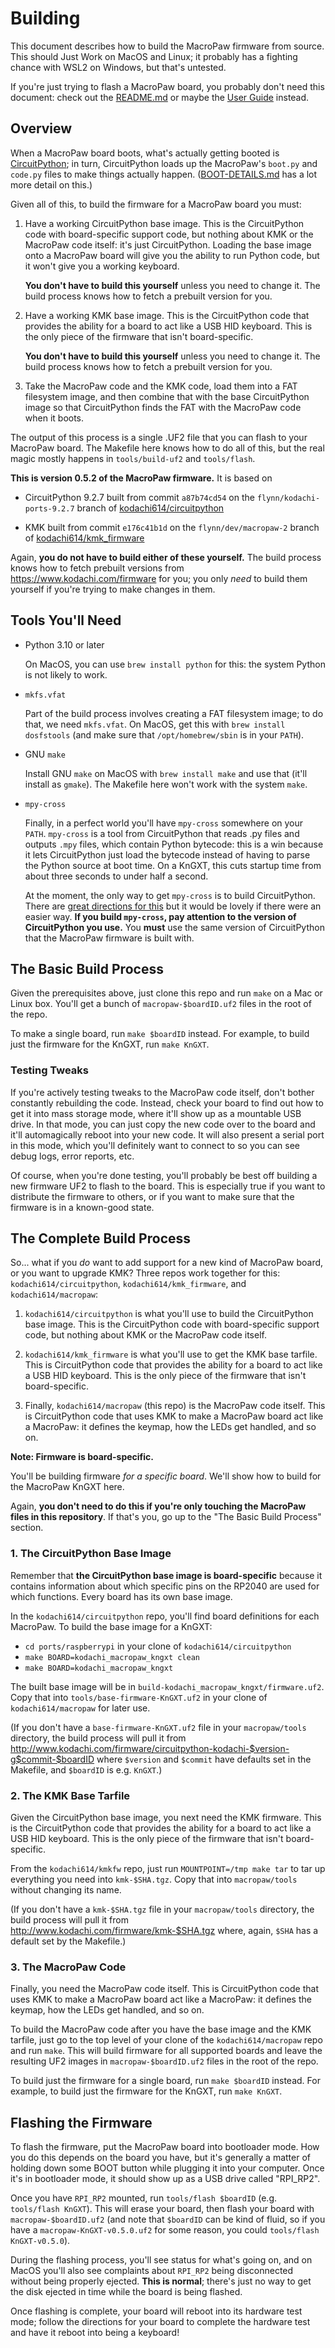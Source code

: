 # Building

This document describes how to build the MacroPaw firmware from source. This
should Just Work on MacOS and Linux; it probably has a fighting chance with
WSL2 on Windows, but that's untested.

If you're just trying to flash a MacroPaw board, you probably don't need this
document: check out the [README.md](README.md) or maybe the [User
Guide](USERGUIDE.md) instead.

## Overview

When a MacroPaw board boots, what's actually getting booted is
[CircuitPython]; in turn, CircuitPython loads up the MacroPaw's `boot.py` and
`code.py` files to make things actually happen.
([BOOT-DETAILS.md](BOOT-DETAILS.md) has a lot more detail on this.)

Given all of this, to build the firmware for a MacroPaw board you must:

1. Have a working CircuitPython base image. This is the CircuitPython code with
   board-specific support code, but nothing about KMK or the MacroPaw code
   itself: it's just CircuitPython. Loading the base image onto a MacroPaw
   board will give you the ability to run Python code, but it won't give you a
   working keyboard.

   **You don't have to build this yourself** unless you need to change it. The
   build process knows how to fetch a prebuilt version for you.

2. Have a working KMK base image. This is the CircuitPython code that provides
   the ability for a board to act like a USB HID keyboard. This is the only
   piece of the firmware that isn't board-specific.

   **You don't have to build this yourself** unless you need to change it. The
   build process knows how to fetch a prebuilt version for you.

3. Take the MacroPaw code and the KMK code, load them into a FAT filesystem
   image, and then combine that with the base CircuitPython image so that
   CircuitPython finds the FAT with the MacroPaw code when it boots.

The output of this process is a single .UF2 file that you can flash to your
MacroPaw board. The Makefile here knows how to do all of this, but the real
magic mostly happens in `tools/build-uf2` and `tools/flash`.

**This is version 0.5.2 of the MacroPaw firmware.** It is based on

- CircuitPython 9.2.7 built from commit `a87b74cd54` on the
  `flynn/kodachi-ports-9.2.7` branch of
  [kodachi614/circuitpython](https://github.com/kodachi614/circuitpython)

- KMK built from commit `e176c41b1d` on the `flynn/dev/macropaw-2` branch of
  [kodachi614/kmk_firmware](https://github.com/kodachi614/kmk_firmware)

Again, **you do not have to build either of these yourself.** The build
process knows how to fetch prebuilt versions from
<https://www.kodachi.com/firmware> for you; you only _need_ to build them
yourself if you're trying to make changes in them.

[KMK Firmware]: https://github.com/KMKfw/kmk_firmware/
[CircuitPython]: https://circuitpython.org/

## Tools You'll Need

- Python 3.10 or later

   On MacOS, you can use `brew install python` for this: the system Python is
   not likely to work.

- `mkfs.vfat`

   Part of the build process involves creating a FAT filesystem image; to do
   that, we need `mkfs.vfat`. On MacOS, get this with `brew install
   dosfstools` (and make sure that `/opt/homebrew/sbin` is in your `PATH`).

- GNU `make`

   Install GNU `make` on MacOS with `brew install make` and use that (it'll
   install as `gmake`). The Makefile here won't work with the system `make`.

- `mpy-cross`

   Finally, in a perfect world you'll have `mpy-cross` somewhere on your
   `PATH`. `mpy-cross` is a tool from CircuitPython that reads .py files and
   outputs `.mpy` files, which contain Python bytecode: this is a win because
   it lets CircuitPython just load the bytecode instead of having to parse the
   Python source at boot time. On a KnGXT, this cuts startup time from about
   three seconds to under half a second.

   At the moment, the only way to get `mpy-cross` is to build CircuitPython.
   There are [great directions for this] but it would be lovely if there were
   an easier way. **If you build `mpy-cross`, pay attention to the version of
   CircuitPython you use.** You **must** use the same version of CircuitPython
   that the MacroPaw firmware is built with.

[great directions for this]: https://docs.circuitpython.org/en/latest/BUILDING.html

## The Basic Build Process

Given the prerequisites above, just clone this repo and run `make` on a Mac or
Linux box. You'll get a bunch of `macropaw-$boardID.uf2` files in the root of
the repo.

To make a single board, run `make $boardID` instead. For example, to build
just the firmware for the KnGXT, run `make KnGXT`.

### Testing Tweaks

If you're actively testing tweaks to the MacroPaw code itself, don't bother
constantly rebuilding the code. Instead, check your board to find out how to
get it into mass storage mode, where it'll show up as a mountable USB drive.
In that mode, you can just copy the new code over to the board and it'll
automagically reboot into your new code. It will also present a serial port in
this mode, which you'll definitely want to connect to so you can see debug
logs, error reports, etc.

Of course, when you're done testing, you'll probably be best off building a
new firmware UF2 to flash to the board. This is especially true if you want to
distribute the firmware to others, or if you want to make sure that the
firmware is in a known-good state.

## The Complete Build Process

So... what if you _do_ want to add support for a new kind of MacroPaw board,
or you want to upgrade KMK? Three repos work together for this:
`kodachi614/circuitpython`, `kodachi614/kmk_firmware`, and
`kodachi614/macropaw`:

1. `kodachi614/circuitpython` is what you'll use to build the CircuitPython
   base image. This is the CircuitPython code with board-specific support
   code, but nothing about KMK or the MacroPaw code itself.

2. `kodachi614/kmk_firmware` is what you'll use to get the KMK base tarfile.
   This is CircuitPython code that provides the ability for a board to act
   like a USB HID keyboard. This is the only piece of the firmware that isn't
   board-specific.

3. Finally, `kodachi614/macropaw` (this repo) is the MacroPaw code itself.
   This is CircuitPython code that uses KMK to make a MacroPaw board act like
   a MacroPaw: it defines the keymap, how the LEDs get handled, and so on.

**Note: Firmware is board-specific.**

You'll be building firmware _for a specific board_. We'll show how to build
for the MacroPaw KnGXT here.

Again, **you don't need to do this if you're only touching the MacroPaw files
in this repository**. If that's you, go up to the "The Basic Build Process"
section.

### 1. The CircuitPython Base Image

Remember that **the CircuitPython base image is board-specific** because it
contains information about which specific pins on the RP2040 are used for
which functions. Every board has its own base image.

In the `kodachi614/circuitpython` repo, you'll find board definitions for each
MacroPaw. To build the base image for a KnGXT:

- `cd ports/raspberrypi` in your clone of `kodachi614/circuitpython`
- `make BOARD=kodachi_macropaw_kngxt clean`
- `make BOARD=kodachi_macropaw_kngxt`

The built base image will be in `build-kodachi_macropaw_kngxt/firmware.uf2`.
Copy that into `tools/base-firmware-KnGXT.uf2` in your clone of
`kodachi614/macropaw` for later use.

(If you don't have a `base-firmware-KnGXT.uf2` file in your `macropaw/tools`
directory, the build process will pull it from
<http://www.kodachi.com/firmware/circuitpython-kodachi-$version-g$commit-$boardID>
where `$version` and `$commit` have defaults set in the Makefile, and
`$boardID` is e.g. `KnGXT`.)

### 2. The KMK Base Tarfile

Given the CircuitPython base image, you next need the KMK firmware. This is
the CircuitPython code that provides the ability for a board to act like a USB
HID keyboard. This is the only piece of the firmware that isn't
board-specific.

From the `kodachi614/kmkfw` repo, just run `MOUNTPOINT=/tmp make tar` to tar
up everything you need into `kmk-$SHA.tgz`. Copy that into
`macropaw/tools` without changing its name.

(If you don't have a `kmk-$SHA.tgz` file in your `macropaw/tools` directory,
the build process will pull it from
<http://www.kodachi.com/firmware/kmk-$SHA.tgz> where, again, `$SHA` has a
default set by the Makefile.)

### 3. The MacroPaw Code

Finally, you need the MacroPaw code itself. This is CircuitPython code that
uses KMK to make a MacroPaw board act like a MacroPaw: it defines the
keymap, how the LEDs get handled, and so on.

To build the MacroPaw code after you have the base image and the KMK tarfile,
just go to the top level of your clone of the `kodachi614/macropaw` repo and run
`make`. This will build firmware for all supported boards and leave the
resulting UF2 images in `macropaw-$boardID.uf2` files in the root of the repo.

To build just the firmware for a single board, run `make $boardID` instead.
For example, to build just the firmware for the KnGXT, run `make KnGXT`.

## Flashing the Firmware

To flash the firmware, put the MacroPaw board into bootloader mode. How you do
this depends on the board you have, but it's generally a matter of holding
down some BOOT button while plugging it into your computer. Once it's in
bootloader mode, it should show up as a USB drive called "RPI_RP2".

Once you have `RPI_RP2` mounted, run `tools/flash $boardID` (e.g. `tools/flash
KnGXT`). This will erase your board, then flash your board with
`macropaw-$boardID.uf2` (and note that `$boardID` can be kind of fluid, so if
you have a `macropaw-KnGXT-v0.5.0.uf2` for some reason, you could `tools/flash
KnGXT-v0.5.0`).

During the flashing process, you'll see status for what's going on, and on
MacOS you'll also see complaints about `RPI_RP2` being disconnected without
being properly ejected. **This is normal**; there's just no way to get the
disk ejected in time while the board is being flashed.

Once flashing is complete, your board will reboot into its hardware test mode;
follow the directions for your board to complete the hardware test and have it
reboot into being a keyboard!


